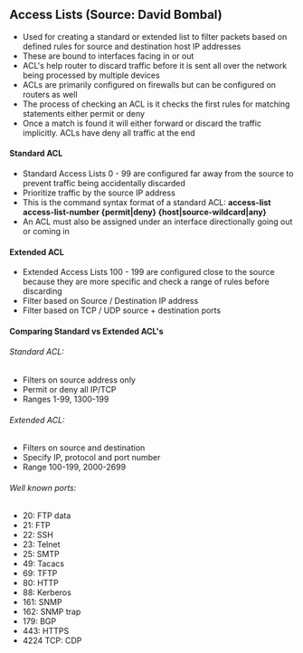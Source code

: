 ## Access Lists (Source: David Bombal)

- Used for creating a standard or extended list to filter packets based on defined rules for source and destination host IP addresses
- These are bound to interfaces facing in or out
- ACL's help router to discard traffic before it is sent all over the network being processed by multiple devices
- ACLs are primarily configured on firewalls but can be configured on routers as well 
- The process of checking an ACL is it checks the first rules for matching statements either permit or deny 
- Once a match is found it will either forward or discard the traffic implicitly. ACLs have deny all traffic at the end 

#### Standard ACL
* Standard Access Lists 0 - 99 are configured far away from the source to prevent traffic being accidentally discarded
* Prioritize traffic by the source IP address 
* This is the command syntax format of a standard ACL:
**access-list access-list-number {permit|deny} {host|source-wildcard|any}**
* An ACL must also be assigned under an interface directionally going out or coming in 

#### Extended ACL
- Extended Access Lists 100 - 199 are configured close to the source because they are more specific and check a range of rules before discarding 
- Filter based on Source / Destination IP address 
- Filter based on TCP / UDP source + destination ports 

#### Comparing Standard vs Extended ACL's 

###### Standard ACL:
- Filters on source address only 
- Permit or deny all IP/TCP 
- Ranges 1-99, 1300-199

###### Extended ACL:
* Filters on source and destination
* Specify IP, protocol and port number 
* Range 100-199, 2000-2699

###### Well known ports:
* 20: FTP data 
* 21: FTP
* 22: SSH 
* 23: Telnet 
* 25: SMTP
* 49: Tacacs
* 69: TFTP 
* 80: HTTP
* 88: Kerberos 
* 161: SNMP
* 162: SNMP trap
* 179: BGP
* 443: HTTPS
* 4224 TCP: CDP 

